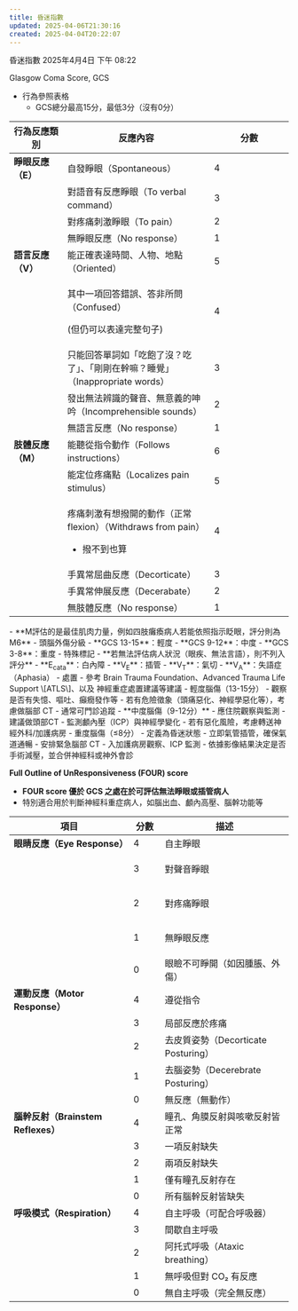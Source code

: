 ```yaml
---
title: 昏迷指數
updated: 2025-04-06T21:30:16
created: 2025-04-04T20:22:07
---
```


昏迷指數
2025年4月4日
下午 08:22

Glasgow Coma Score, GCS
- 行為參照表格
  - GCS總分最高15分，最低3分（沒有0分）
<table style="width:100%;">
<colgroup>
<col style="width: 19%"></col>
<col style="width: 52%"></col>
<col style="width: 28%"></col>
</colgroup>
<thead>
<tr class="header">
<th><strong>行為反應類別</strong></th>
<th><strong>反應內容</strong></th>
<th><strong>分數</strong></th>
</tr>
</thead>
<tbody>
<tr class="odd">
<td><strong>睜眼反應（E）</strong></td>
<td>自發睜眼（Spontaneous）</td>
<td>4</td>
</tr>
<tr class="even">
<td></td>
<td>對語音有反應睜眼（To verbal command）</td>
<td>3</td>
</tr>
<tr class="odd">
<td></td>
<td>對疼痛刺激睜眼（To pain）</td>
<td>2</td>
</tr>
<tr class="even">
<td></td>
<td>無睜眼反應（No response）</td>
<td>1</td>
</tr>
<tr class="odd">
<td><strong>語言反應（V）</strong></td>
<td>能正確表達時間、人物、地點（Oriented）</td>
<td>5</td>
</tr>
<tr class="even">
<td></td>
<td><p>其中一項回答錯誤、答非所問（Confused）</p>
<p>(但仍可以表達完整句子)</p></td>
<td>4</td>
</tr>
<tr class="odd">
<td></td>
<td>只能回答單詞如「吃飽了沒？吃了」、「剛剛在幹嘛？睡覺」（Inappropriate words）</td>
<td>3</td>
</tr>
<tr class="even">
<td></td>
<td>發出無法辨識的聲音、無意義的呻吟（Incomprehensible sounds）</td>
<td>2</td>
</tr>
<tr class="odd">
<td></td>
<td>無語言反應（No response）</td>
<td>1</td>
</tr>
<tr class="even">
<td><strong>肢體反應（M）</strong></td>
<td>能聽從指令動作（Follows instructions）</td>
<td>6</td>
</tr>
<tr class="odd">
<td></td>
<td>能定位疼痛點（Localizes pain stimulus）</td>
<td>5</td>
</tr>
<tr class="even">
<td></td>
<td><p>疼痛刺激有想撥開的動作（正常flexion）（Withdraws from pain）</p>
<ul>
<li><p>撥不到也算</p></li>
</ul></td>
<td>4</td>
</tr>
<tr class="odd">
<td></td>
<td>手異常屈曲反應（Decorticate）</td>
<td>3</td>
</tr>
<tr class="even">
<td></td>
<td>手異常伸展反應（Decerabate）</td>
<td>2</td>
</tr>
<tr class="odd">
<td></td>
<td>無肢體反應（No response）</td>
<td>1</td>
</tr>
</tbody>
</table>
- **M評估的是最佳肌肉力量，例如四肢癱瘓病人若能依照指示眨眼，評分則為M6**
- 頭腦外傷分級
  - **GCS 13-15**：輕度
  - **GCS 9-12**：中度
  - **GCS 3-8**：重度
- 特殊標記
  - **若無法評估病人狀況（眼疾、無法言語），則不列入評分**
  - **E<sub>cata</sub>**：白內障
  - **V<sub>E</sub>**：插管
  - **V<sub>T</sub>**：氣切
  - **V<sub>A</sub>**：失語症（Aphasia）
- 處置
  - 參考 Brain Trauma Foundation、Advanced Trauma Life Support \[ATLS\]、以及 神經重症處置建議等建議
  - 輕度腦傷（13-15分）
    - 觀察是否有失憶、嘔吐、癲癇發作等
    - 若有危險徵象（頭痛惡化、神經學惡化等），考慮做腦部 CT
    - 通常可門診追蹤
  - **中度腦傷（9-12分）**
    - 應住院觀察與監測
    - 建議做頭部CT
    - 監測顱內壓（ICP）與神經學變化
    - 若有惡化風險，考慮轉送神經外科/加護病房
  - 重度腦傷（≤8分）
    - 定義為昏迷狀態
    - 立即氣管插管，確保氣道通暢
    - 安排緊急腦部 CT
    - 入加護病房觀察、ICP 監測
    - 依據影像結果決定是否手術減壓，並合併神經科或神外會診

**Full Outline of UnResponsiveness (FOUR) score**
- **FOUR score 優於 GCS 之處在於可評估無法睜眼或插管病人**
- 特別適合用於判斷神經科重症病人，如腦出血、顱內高壓、腦幹功能等
<table>
<colgroup>
<col style="width: 42%"></col>
<col style="width: 11%"></col>
<col style="width: 45%"></col>
</colgroup>
<thead>
<tr class="header">
<th><strong>項目</strong></th>
<th><strong>分數</strong></th>
<th><strong>描述</strong></th>
</tr>
</thead>
<tbody>
<tr class="odd">
<td><strong>眼睛反應（Eye Response）</strong></td>
<td>4</td>
<td>自主睜眼</td>
</tr>
<tr class="even">
<td></td>
<td>3</td>
<td><p>對聲音睜眼</p>
<p></p></td>
</tr>
<tr class="odd">
<td></td>
<td>2</td>
<td><p>對疼痛睜眼</p>
<p></p></td>
</tr>
<tr class="even">
<td></td>
<td>1</td>
<td><p>無睜眼反應</p>
<p></p></td>
</tr>
<tr class="odd">
<td></td>
<td>0</td>
<td>眼瞼不可睜開（如因腫脹、外傷）</td>
</tr>
<tr class="even">
<td><strong>運動反應（Motor Response）</strong></td>
<td>4</td>
<td>遵從指令</td>
</tr>
<tr class="odd">
<td></td>
<td>3</td>
<td>局部反應於疼痛</td>
</tr>
<tr class="even">
<td></td>
<td>2</td>
<td>去皮質姿勢（Decorticate Posturing）</td>
</tr>
<tr class="odd">
<td></td>
<td>1</td>
<td>去腦姿勢（Decerebrate Posturing）</td>
</tr>
<tr class="even">
<td></td>
<td>0</td>
<td>無反應（無動作）</td>
</tr>
<tr class="odd">
<td><strong>腦幹反射（Brainstem Reflexes）</strong></td>
<td>4</td>
<td>瞳孔、角膜反射與咳嗽反射皆正常</td>
</tr>
<tr class="even">
<td></td>
<td>3</td>
<td>一項反射缺失</td>
</tr>
<tr class="odd">
<td></td>
<td>2</td>
<td>兩項反射缺失</td>
</tr>
<tr class="even">
<td></td>
<td>1</td>
<td>僅有瞳孔反射存在</td>
</tr>
<tr class="odd">
<td></td>
<td>0</td>
<td>所有腦幹反射皆缺失</td>
</tr>
<tr class="even">
<td><strong>呼吸模式（Respiration）</strong></td>
<td>4</td>
<td>自主呼吸（可配合呼吸器）</td>
</tr>
<tr class="odd">
<td></td>
<td>3</td>
<td>間歇自主呼吸</td>
</tr>
<tr class="even">
<td></td>
<td>2</td>
<td>阿托式呼吸（Ataxic breathing）</td>
</tr>
<tr class="odd">
<td></td>
<td>1</td>
<td>無呼吸但對 CO₂ 有反應</td>
</tr>
<tr class="even">
<td></td>
<td>0</td>
<td>無自主呼吸（完全無反應）</td>
</tr>
</tbody>
</table>

